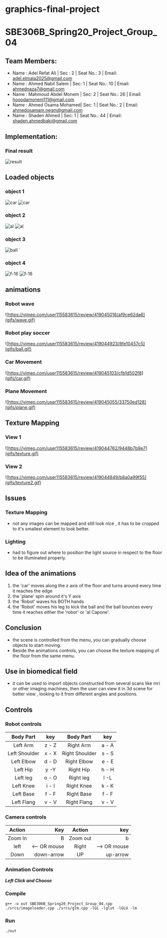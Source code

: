 # graphics-final-project
# SBE306B_Spring20_Project_Group_04

## Team Members:
- Name : Adel Refat Ali | Sec : 2 | Seat No.: 3 | Email: adel.elmala2025@gmail.com
- Name : Ahmed Nabil Salem | Sec: 1 | Seat No.: 10 | Email: ahmednaza7@gmail.com
- Name : Mahmoud Abdel Monem | Sec: 2  | Seat No.: 26 | Email:  hooodamonem111@gmail.com
- Name : Ahmed Osama Mohamed| Sec: 1 | Seat No.: 2 | Email: ahmedosamam.negm@gmail.com
- Name : Shaden Ahmed | Sec: 1 | Seat No.: 44 | Email: shaden.ahmedbaki@gmail.com


## Implementation:
### Final result 
<!-- ![result](https://i.ibb.co/60hstCg/implem.png) -->

![result](./screenshots/implem.png)

## Loaded objects 
### object 1
<!-- ![car](https://i.ibb.co/bstxX8R/car2.png) -->
<!-- ![car](https://i.ibb.co/smLJ4Lp/car.png) -->
![car](./screenshots/car2.png)
![car](./screenshots/car.png)

### object 2
<!-- ![al](https://i.ibb.co/nCMK2PZ/al2.png)
![al](https://i.ibb.co/rKPyJQt/al.png) -->
![al](./screenshots/al2.png)
![al](./screenshots/al.png)

### object 3
<!-- ![ball](https://i.ibb.co/ky4GtDL/ball.png) -->
![ball](./screenshots/ball.png)
`
### object 4
<!-- ![f-16](https://i.ibb.co/TRkgv8X/f-16-2.png) -->
<!-- ![f-16](https://i.ibb.co/6JfLDRX/f-16.png) -->
![f-16](./screenshots/f-16-2.png)
![f-16](./screenshots/f-16.png)


## animations

### Robot wave
<!-- ![https://vimeo.com/user115583615/review/419045016/af9ce62da6](https://vimeo.com/user115583615/review/419045016/af9ce62da6) -->
![https://vimeo.com/user115583615/review/419045016/af9ce62da6](gifs/wave.gif)
### Robot play soccer
<!-- ![https://vimeo.com/user115583615/review/419044923/8fe10457c5](https://vimeo.com/user115583615/review/419044923/8fe10457c5) -->
![https://vimeo.com/user115583615/review/419044923/8fe10457c5](gifs/ball.gif)
### Car Movement
<!-- ![https://vimeo.com/user115583615/review/419045103/cfb1d502f8](https://vimeo.com/user115583615/review/419045103/cfb1d502f8) -->

![https://vimeo.com/user115583615/review/419045103/cfb1d502f8](gifs/car.gif)

### Plane Movement
<!-- ![https://vimeo.com/user115583615/review/419045055/33750ed128](https://vimeo.com/user115583615/review/419045055/33750ed128) -->
![https://vimeo.com/user115583615/review/419045055/33750ed128](gifs/plane.gif)
## Texture Mapping
### View 1 
<!-- ![https://vimeo.com/user115583615/review/419044762/9448b7b9e7](https://vimeo.com/user115583615/review/419044762/9448b7b9e7) -->
![https://vimeo.com/user115583615/review/419044762/9448b7b9e7](gifs/texture.gif)
### View 2
<!-- ![https://vimeo.com/user115583615/review/419044849/b8a0a99f55](https://vimeo.com/user115583615/review/419044849/b8a0a99f55) -->
![https://vimeo.com/user115583615/review/419044849/b8a0a99f55](gifs/texture2.gif)

## Issues 

### Texture Mapping
- not any images can be mapped and still look nice , it has to be cropped to it's smallest element to look better.
### Lighting 
- had to figure out where to position the light source in respect to the floor to be illuminated properly.


## Idea of the animations
<!-- - The idea came to me when i was looking from my window down the street. -->
<!-- - I call it "el3ab b3eed ya 7mada bdl m2t3 elkora". -->
1. the 'car' moves along the z axis of the floor and turns around every time it reaches the edge
2. the 'plane' spin around it's Y axis 
3. the 'Robot' waves his BOTH hands
4. the 'Robot' moves his leg to kick the ball and the ball bounces every time it reaches either the 'robor' or 'al Capone'.  

## Conclusion
 - the scene is controlled from the menu, you can gradually choose objects to start moving.
 - Beside the animations controls,  you can choose the texture mapping of the floor from the same menu.

## Use in biomedical field
- it can be used to import objects constructed from several scans like mri or other imaging machines, then the user can view it in 3d scene for better view , looking to it from different angles and positions.

## Controls
### Robot controls

<!-- | Robot        | key           | controls  || -->
<!-- | ------------- |:-------------:| -----:| -----:| -->
| **Body Part**   | **key**    | **Body Part**     |**key**|
| :-------------:   |:----------:| :-----------------:| :-----:|
| Left Arm        | z - Z      |  Right Arm        | a - A |
|  Left Shoulder  | x - X      |   Right Shoulder  | s - S |
|  Left Elbow     |   d - D    |   Right Elbow     | e - E |
|Left Hip         | y -Y       |Right Hip          | h - H |
|Left leg         | o - O      |Right leg          |l -L   |
|Left Knee        |i - I       |Right Knee         |k - K  |
|Left Base        |f - F       |Right Base         |f - F  |
|Left Flang       |v - V       |Right Flang        |v - V  |

### Camera controls
|Action|Key |Action|key|
|:-----:|-----:|:-----:|-----:|
|Zoom In |B|Zoom out|b|
|left| <-- OR mouse|Right| --> OR mouse|
|Down|down-arrow|UP|up-arrow|


### Animation Controls
**_Left Click and Choose_**

### Compile 

`g++ -o out SBE306B_Spring20_Project_Group_04.cpp ./srcs/imageloader.cpp ./srcs/glm.cpp -lGL -lglut -lGLU -lm`
### Run 

`./out`
